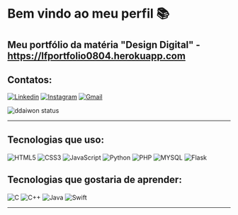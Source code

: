 
# Bem vindo ao meu perfil  📚

## Meu portfólio da matéria "Design Digital" - https://lfportfolio0804.herokuapp.com

## Contatos:
[![Linkedin](https://img.shields.io/badge/LinkedIn-000000?style=for-the-badge&logo=linkedin&logoColor=white
)](https://www.linkedin.com/in/lucas-costa-a49a01219/)
[![Instagram](https://img.shields.io/badge/Instagram-000000?style=for-the-badge&logo=instagram&logoColor=white)](https://www.instagram.com/_lucasfdc/)
[![Gmail](https://img.shields.io/badge/Gmail-000000?style=for-the-badge&logo=gmail&logoColor=white)](https://mail.google.com/mail/u/0/?fs=1&to=lfcosta0804@gmail.com&su=&body=&bcc=&tf=cm)


![ddaiwon status](https://github-readme-stats.vercel.app/api?username=ddaiwon&show_icons=true&theme=dark)
<hr>

## Tecnologias que uso:
<div style="display: inline_block">
   <img align="center" alt="HTML5" src="https://img.shields.io/badge/HTML5-000000?style=for-the-badge&logo=html5&logoColor=white" />
   <img align="center" alt="CSS3" src="https://img.shields.io/badge/CSS3-000000?style=for-the-badge&logo=css3&logoColor=white" />
   <img align="center" alt="JavaScript" src="https://img.shields.io/badge/JavaScript-000000?style=for-the-badge&logo=javascript&logoColor=black"/>
   <img align="center" alt="Python" src="https://img.shields.io/badge/Python-000000?style=for-the-badge&logo=python&logoColor=white"/>
   <img align="center" alt="PHP" src="https://img.shields.io/badge/PHP-000000?style=for-the-badge&logo=php&logoColor=white"/>
   <img align="center" alt="MYSQL" src="https://img.shields.io/badge/MySQL-000000?style=for-the-badge&logo=mysql&logoColor=white"/>
   <img align="center" alt="Flask" src="https://img.shields.io/badge/Flask-000000?style=for-the-badge&logo=flask&logoColor=white"/>
</div>

## Tecnologias que gostaria de aprender:
<div style="display: inline_block">
   <img align="center" alt="C" src="https://img.shields.io/badge/C-000000?style=for-the-badge&logo=c&logoColor=white"/>
   <img align="center" alt="C++" src="https://img.shields.io/badge/C%2B%2B-000000?style=for-the-badge&logo=c%2B%2B&logoColor=white"/>
   <img align="center" alt="Java" src="https://img.shields.io/badge/Java-000000?style=for-the-badge&logo=java&logoColor=white"/>
   <img align="center" alt="Swift" src="https://img.shields.io/badge/Swift-000000?style=for-the-badge&logo=swift&logoColor=white"/>
</div>
<hr>

